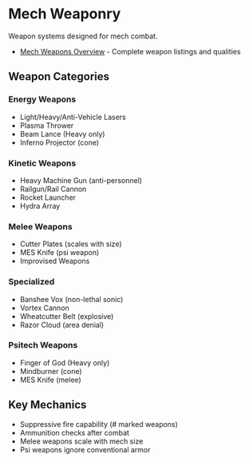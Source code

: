 # Mech Weaponry

Weapon systems designed for mech combat.

- [Mech Weapons Overview](mech-weapons-overview.md) - Complete weapon listings and qualities

## Weapon Categories

### Energy Weapons
- Light/Heavy/Anti-Vehicle Lasers
- Plasma Thrower
- Beam Lance (Heavy only)
- Inferno Projector (cone)

### Kinetic Weapons  
- Heavy Machine Gun (anti-personnel)
- Railgun/Rail Cannon
- Rocket Launcher
- Hydra Array

### Melee Weapons
- Cutter Plates (scales with size)
- MES Knife (psi weapon)
- Improvised Weapons

### Specialized
- Banshee Vox (non-lethal sonic)
- Vortex Cannon
- Wheatcutter Belt (explosive)
- Razor Cloud (area denial)

### Psitech Weapons
- Finger of God (Heavy only)
- Mindburner (cone)
- MES Knife (melee)

## Key Mechanics
- Suppressive fire capability (# marked weapons)
- Ammunition checks after combat
- Melee weapons scale with mech size
- Psi weapons ignore conventional armor